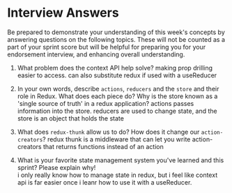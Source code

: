 # Interview Answers
Be prepared to demonstrate your understanding of this week's concepts by answering questions on the following topics. These will not be counted as a part of your sprint score but will be helpful for preparing you for your endorsement interview, and enhancing overall understanding.

1. What problem does the context API help solve?
    making prop drilling easier to access. can also substitute redux if used with a useReducer

2. In your own words, describe `actions`, `reducers` and the `store` and their role in Redux. What does each piece do? Why is the store known as a 'single source of truth' in a redux application?
    actions passes information into the store. reducers are used to change state, and the store is an object that holds the state 

3. What does `redux-thunk` allow us to do? How does it change our `action-creators`?
    redux thunk is a middleware that can let you write action-creators that returns functions instead of an action

4. What is your favorite state management system you've learned and this sprint? Please explain why!    
    i only really know how to manage state in redux, but i feel like context api is far easier once i leanr how to use it with a useReducer.